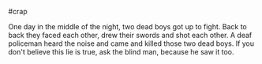 #crap

One day in the middle of the night, two dead boys got up to fight. Back to back they faced each other, drew their 
swords and shot each other. A deaf policeman heard the noise and came and killed those two dead boys. If you don't 
believe this lie is true, ask the blind man, because he saw it too.
